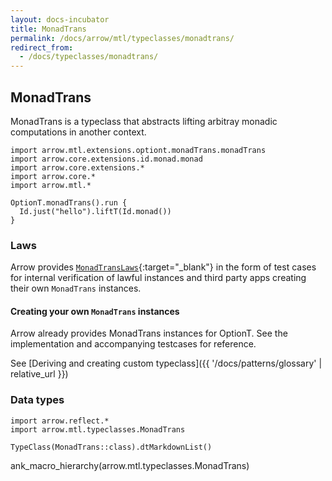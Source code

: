 ```yaml
---
layout: docs-incubator
title: MonadTrans
permalink: /docs/arrow/mtl/typeclasses/monadtrans/
redirect_from:
  - /docs/typeclasses/monadtrans/
---
```


## MonadTrans

MonadTrans is a typeclass that abstracts lifting arbitray monadic computations in another context.

```kotlin:ank
import arrow.mtl.extensions.optiont.monadTrans.monadTrans
import arrow.core.extensions.id.monad.monad
import arrow.core.extensions.*
import arrow.core.*
import arrow.mtl.*

OptionT.monadTrans().run {
  Id.just("hello").liftT(Id.monad())
}
```

### Laws

Arrow provides [`MonadTransLaws`][laws_source]{:target="_blank"} in the form of test cases for internal 
verification of lawful instances and third party apps creating their own `MonadTrans` instances.

#### Creating your own `MonadTrans` instances

Arrow already provides MonadTrans instances for OptionT. See the implementation
and accompanying testcases for reference.

See [Deriving and creating custom typeclass]({{ '/docs/patterns/glossary' | relative_url }})

### Data types

```kotlin:ank:replace
import arrow.reflect.*
import arrow.mtl.typeclasses.MonadTrans

TypeClass(MonadTrans::class).dtMarkdownList()
```

ank_macro_hierarchy(arrow.mtl.typeclasses.MonadTrans)

[laws_source]: https://github.com/arrow-kt/arrow/blob/master/modules/core/arrow-test/src/main/kotlin/arrow/test/laws/MonadTransLaws.kt
